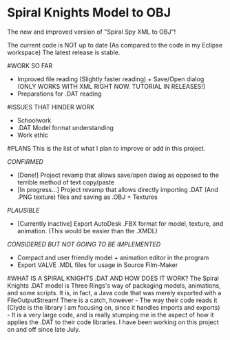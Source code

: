 # Spiral Knights Model to OBJ
The new and improved version of "Spiral Spy XML to OBJ"!

The current code is NOT up to date (As compared to the code in my Eclipse workspace)
The latest release is stable.



#WORK SO FAR
 - Improved file reading (Slightly faster reading) + Save/Open dialog (ONLY WORKS WITH XML RIGHT NOW. TUTORIAL IN RELEASES!)
 - Preparations for .DAT reading

#ISSUES THAT HINDER WORK
 - Schoolwork
 - .DAT Model format understanding
 - Work ethic

#PLANS
This is the list of what I plan to improve or add in this project.

*CONFIRMED*
 - [Done!] Project revamp that allows save/open dialog as opposed to the terrible method of text copy/paste 
 - [In progress...] Project revamp that allows directly importing .DAT (And .PNG texture) files and saving as .OBJ + Textures

*PLAUSIBLE*
 - [Currently inactive] Export AutoDesk .FBX format for model, texture, and animation. (This would be easier than the .XMDL)

*CONSIDERED BUT NOT GOING TO BE IMPLEMENTED*
 - Compact and user friendly model + animation editor in the program
 - Export VALVE .MDL files for usage in Source Film-Maker

#WHAT IS A SPIRAL KNIGHTS .DAT AND HOW DOES IT WORK?
 The Spiral Knights .DAT model is Three Rings's way of packaging models, animations, and some scripts. It is, in fact, a Java code that was merely exported with a FileOutputStream! There is a catch, however - The way their code reads it (Clyde is the library I am focusing on, since it handles imports and exports) - It is a very large code, and is really stumping me in the aspect of how it applies the .DAT to their code libraries. I have been working on this project on and off since late July.
